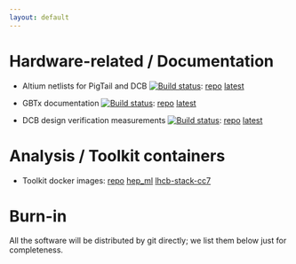 ```yaml
---
layout: default
---
```


# Hardware-related / Documentation
* Altium netlists for PigTail and DCB
[![Build status](
https://travis-ci.com/ZishuoYang/UT-Backplane-mapping.svg?master)](
https://travis-ci.com/ZishuoYang/UT-Backplane-mapping):
[repo](https://github.com/ZishuoYang/UT-Backplane-mapping)
[latest](https://github.com/ZishuoYang/UT-Backplane-mapping/releases/latest)

* GBTx documentation
[![Build status](
https://travis-ci.com/ypsun-umd/gbtx_communication_doc.svg?master)](
https://travis-ci.com/ypsun-umd/gbtx_communication_doc):
[repo](https://github.com/ypsun-umd/gbtx_communication_doc)
[latest](https://github.com/ypsun-umd/gbtx_communication_doc/releases/latest)

* DCB design verification measurements
[![Build status](
https://travis-ci.com/ypsun-umd/dcb_design_verification_measurements.svg?master)](
https://travis-ci.com/ypsun-umd/dcb_design_verification_measurements):
[repo](https://github.com/ypsun-umd/dcb_design_verification_measurements)
[latest](https://github.com/ypsun-umd/dcb_design_verification_measurements/releases/latest)


# Analysis / Toolkit containers
* Toolkit docker images:
[repo](https://github.com/umd-lhcb/docker-images)
[hep_ml](https://hub.docker.com/r/ypsunumd/hep_ml)
[lhcb-stack-cc7](https://hub.docker.com/r/ypsunumd/lhcb-stack-cc7)


# Burn-in
All the software will be distributed by git directly;
we list them below just for completeness.

